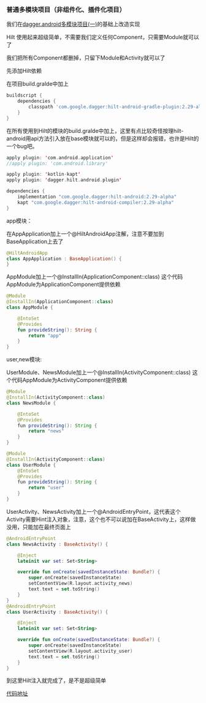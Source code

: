
### 普通多模块项目（非组件化、插件化项目）

我们在[dagger.android多模块项目(一)](https://github.com/qq549631030/MultiModuleDagger3/blob/master/README.md)的基础上改造实现

Hilt 使用起来超级简单，不需要我们定义任何Component，只需要Module就可以了

我们把所有Component都删掉，只留下Module和Activity就可以了

先添加Hilt依赖

在项目build.gralde中加上

```groovy
buildscript {
    dependencies {
        classpath 'com.google.dagger:hilt-android-gradle-plugin:2.29-alpha'
    }
}
```

在所有使用到Hilt的模块的build.gralde中加上，这里有点比较奇怪按理hilt-android用api方法引入放在base模块就可以的，但是这样却会报错，也许是Hilt的一个bug吧。

```kotlin
apply plugin: 'com.android.application'
//apply plugin: 'com.android.library'

apply plugin: 'kotlin-kapt'
apply plugin: 'dagger.hilt.android.plugin'

dependencies {
    implementation "com.google.dagger:hilt-android:2.29-alpha"
    kapt "com.google.dagger:hilt-android-compiler:2.29-alpha"
}
```

app模块：

在AppApplication加上一个@HiltAndroidApp注解，注意不要加到BaseApplication上去了

```kotlin
@HiltAndroidApp
class AppApplication : BaseApplication() {
}
```

AppModule加上一个@InstallIn(ApplicationComponent::class) 这个代码AppModule为ApplicationComponent提供依赖

```kotlin
@Module
@InstallIn(ApplicationComponent::class)
class AppModule {

    @IntoSet
    @Provides
    fun provideString(): String {
        return "app"
    }
}
```

user,new模块:

UserModule、NewsModule加上一个@InstallIn(ActivityComponent::class) 这个代码AppModule为ActivityComponent提供依赖

```java
@Module
@InstallIn(ActivityComponent::class)
class NewsModule {

    @IntoSet
    @Provides
    fun provideString(): String {
        return "news"
    }
}

@Module
@InstallIn(ActivityComponent::class)
class UserModule {
    @IntoSet
    @Provides
    fun provideString(): String {
        return "user"
    }
}
```

UserActivity、NewsActivity加上一个@AndroidEntryPoint，这代表这个Activity需要Hint注入对象，注意，这个也不可以说加在BaseActivity上，这样做没用，只能加在最终页面上

```kotlin
@AndroidEntryPoint
class NewsActivity : BaseActivity() {

    @Inject
    lateinit var set: Set<String>

    override fun onCreate(savedInstanceState: Bundle?) {
        super.onCreate(savedInstanceState)
        setContentView(R.layout.activity_news)
        text.text = set.toString()
    }
}
@AndroidEntryPoint
class UserActivity : BaseActivity() {

    @Inject
    lateinit var set: Set<String>

    override fun onCreate(savedInstanceState: Bundle?) {
        super.onCreate(savedInstanceState)
        setContentView(R.layout.activity_user)
        text.text = set.toString()
    }
}
```

到这里Hilt注入就完成了，是不是超级简单

[代码地址](https://github.com/qq549631030/MultiModuleDagger5)